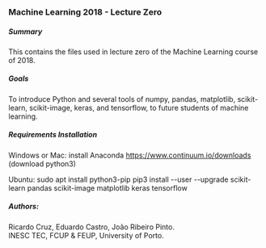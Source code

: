 ### Machine Learning 2018 - Lecture Zero

##### Summary
This contains the files used in lecture zero of the Machine Learning course of 2018.

##### Goals
To introduce Python and several tools of numpy, pandas, matplotlib, scikit-learn, scikit-image, keras, and tensorflow, to future students of machine learning. 

##### Requirements Installation
Windows or Mac:
install Anaconda
https://www.continuum.io/downloads  (download python3)

Ubuntu:
sudo apt install python3-pip
pip3 install --user --upgrade scikit-learn pandas scikit-image matplotlib keras tensorflow

##### Authors:  
Ricardo Cruz, Eduardo Castro, João Ribeiro Pinto.  
INESC TEC, FCUP & FEUP, University of Porto.
